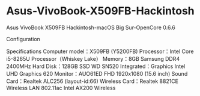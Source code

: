# Asus-VivoBook-X509FB-Hackintosh
Asus VivoBook X509FB Hackintosh-macOS Big Sur-OpenCore 0.6.6

Configuration

Specifications
Computer model：X509FB (Y5200FB)
Processor：Intel Core i5-8265U Processor（Whiskey Lake）
Memory：8GB Samsung DDR4 2400MHz
Hard Disk：128GB SSD WD SN520
Integrated：Graphics	Intel UHD Graphics 620
Monitor：AUO61ED FHD 1920x1080 (15.6 inch)
Sound Card：Realtek ALC256 (layout-id:66)
Wireless Card：Realtek 8821CE Wireless LAN 802.11ac
               Intel AX200 Wireless
